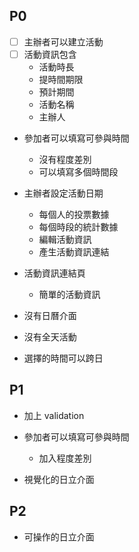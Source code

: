 ## P0

- [ ] 主辦者可以建立活動
- [ ] 活動資訊包含
    - 活動時長
    - 提時間期限
    - 預計期間
    - 活動名稱
    - 主辦人
- 參加者可以填寫可參與時間
    - 沒有程度差別
    - 可以填寫多個時間段


- 主辦者設定活動日期
    - 每個人的投票數據
    - 每個時段的統計數據
    - 編輯活動資訊
    - 產生活動資訊連結

- 活動資訊連結頁
    - 簡單的活動資訊

- 沒有日曆介面
- 沒有全天活動
- 選擇的時間可以跨日

## P1
- 加上 validation


- 參加者可以填寫可參與時間
    - 加入程度差別


- 視覺化的日立介面



## P2


- 可操作的日立介面


